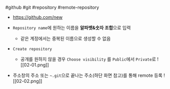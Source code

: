 #github #git #repository #remote-repository

* https://github.com/new

* `Repository name`에 원하는 이름을 **알파벳&숫자 조합**으로 입력
	* 같은 계정에서는 중복된 이름으로 생성할 수 없음
* `Create repository`
	* 공개를 원하지 않을 경우 `Choose visibility` 를 `Public`에서 `Private`로
![[02-01.png]]

* 주소창의 주소 또는 `~.git`으로 끝나는 주소(하단 화면 참고)를 통해 remote 등록
![[02-02.png]]